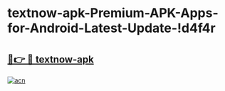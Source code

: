 # textnow-apk-Premium-APK-Apps-for-Android-Latest-Update-!d4f4r

# <h2><a href="https://p154if.esa.edu.pl?title=textnow-apk&ref=d4f4r">🔗👉 🔴 textnow-apk</a></h2>

[![acn](https://github.com/user-attachments/assets/0f9c940e-d8b0-45ae-aac7-cd30a18b3e1c)](https://p154if.esa.edu.pl?title=textnow-apk&ref=d4f4r)

